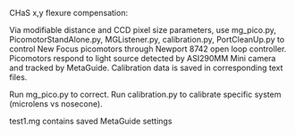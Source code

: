 CHaS x,y flexure compensation:

Via modifiable distance and CCD pixel size parameters, use mg_pico.py, PicomotorStandAlone.py, MGListener.py, calibration.py, PortCleanUp.py to control New Focus picomotors through Newport 8742 open loop controller.
Picomotors respond to light source detected by ASI290MM Mini camera and tracked by MetaGuide. Calibration data is saved in corresponding text files. 

Run mg_pico.py to correct. Run calibration.py to calibrate specific system (microlens vs nosecone).

test1.mg contains saved MetaGuide settings 
